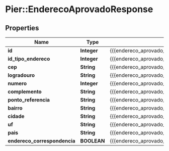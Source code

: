 # Pier::EnderecoAprovadoResponse

## Properties
Name | Type | Description | Notes
------------ | ------------- | ------------- | -------------
**id** | **Integer** | {{{endereco_aprovado_response_id_value}}} | [optional] 
**id_tipo_endereco** | **Integer** | {{{endereco_aprovado_response_id_tipo_endereco_value}}} | [optional] 
**cep** | **String** | {{{endereco_aprovado_response_cep_value}}} | [optional] 
**logradouro** | **String** | {{{endereco_aprovado_response_logradouro_value}}} | [optional] 
**numero** | **Integer** | {{{endereco_aprovado_response_numero_value}}} | [optional] 
**complemento** | **String** | {{{endereco_aprovado_response_complemento_value}}} | [optional] 
**ponto_referencia** | **String** | {{{endereco_aprovado_response_ponto_referencia_value}}} | [optional] 
**bairro** | **String** | {{{endereco_aprovado_response_bairro_value}}} | [optional] 
**cidade** | **String** | {{{endereco_aprovado_response_cidade_value}}} | [optional] 
**uf** | **String** | {{{endereco_aprovado_response_uf_value}}} | [optional] 
**pais** | **String** | {{{endereco_aprovado_response_pais_value}}} | [optional] 
**endereco_correspondencia** | **BOOLEAN** | {{{endereco_aprovado_response_endereco_correspondencia_value}}} | [optional] 



